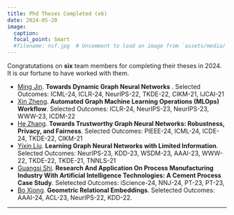 ```yaml
---
title: Phd Theses Completed (x6)
date: 2024-05-20
image:
  caption: 
  focal_point: Smart
  #filename: nsf.jpg  # Uncomment to load an image from `assets/media/` instead.
---
```


Congratutations on **six** team members for completing their theses in 2024.  It is our fortune to have worked with them.


<!--more-->
 * [Ming Jin](../../author/ming-jin/). **Towards Dynamic Graph Neural Networks** . Selected Outcomes: ICML-24, ICLR-24, NeurIPS-22, TKDE-22, CIKM-21, IJCAI-21
 * [Xin Zheng](../../author/xin-zheng/). **Automated Graph Machine Learning Operations (MLOps) Workflow**. Selected Outcomes: ICLR-24, NeurIPS-23, NeurIPS-23, WWW-23, ICDM-22
 * [He Zhang](../../author/he-zhang/). **Towards Trustworthy Graph Neural Networks: Robustness, Privacy, and Fairness**. Selected Outcomes: PIEEE-24, ICML-24, ICDE-24, TKDE-22, CIKM-21
 * [Yixin Liu](../../author/yixin-liu/). **Learning Graph Neural Networks with Limited Information**. Selected Outcomes: NeurIPS-23, KDD-23, WSDM-23, AAAI-23, WWW-22, TKDE-22, TKDE-21, TNNLS-21
 * [Guangsi Shi](../../author/guangsi-shi/). **Research And Application On Process Manufacturing Industry With Artificial Intelligence Technologies: A Cement Process Case Study**. Seletected Outcomes:  iScience-24, NNJ-24, PT-23, PT-23,
 * [Bo Xiong](../../author/bo-xiong/). **Geometric Relational Embeddings**. Seletected Outcomes:  AAAI-24, ACL-23, NeurIPS-22, KDD-22.

---
